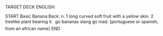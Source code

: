 TARGET DECK
ENGLISH

START
Basic
Banana
Back: n. 1 long curved soft fruit with a yellow skin. 2 treelike plant bearing it.  go bananas slang go mad. [portuguese or spanish, from an african name]
END
